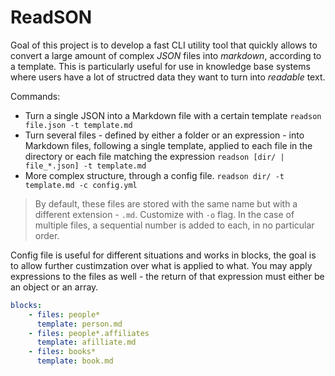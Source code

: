 
# ReadSON

Goal of this project is to develop a fast CLI utility tool that quickly allows to convert a large amount of complex *JSON* files into *markdown*, according to a 
template. This is particularly useful for use in knowledge base systems where users have a lot of structred data they want to turn into *readable* text.

Commands:
- Turn a single JSON into a Markdown file with a certain template 
`readson file.json -t template.md`
- Turn several files - defined by either a folder or an expression - into Markdown files, following a single template, applied to each file in the directory or each file matching the expression
`readson [dir/ | file_*.json] -t template.md`
- More complex structure, through a config file.
`readson dir/ -t template.md -c config.yml`

> By default, these files are stored with the same name but with a different extension - `.md`. Customize with `-o` flag. In the case of multiple files, a sequential number is added to each, in no particular order.

Config file is useful for different situations and works in blocks, the goal is to allow further custimzation over what is applied to what. You may apply expressions to the files as well - the return of that expression must either be an object or an array.

```yaml
blocks:
    - files: people*
      template: person.md
    - files: people*.affiliates
      template: afilliate.md
    - files: books*
      template: book.md 
```


